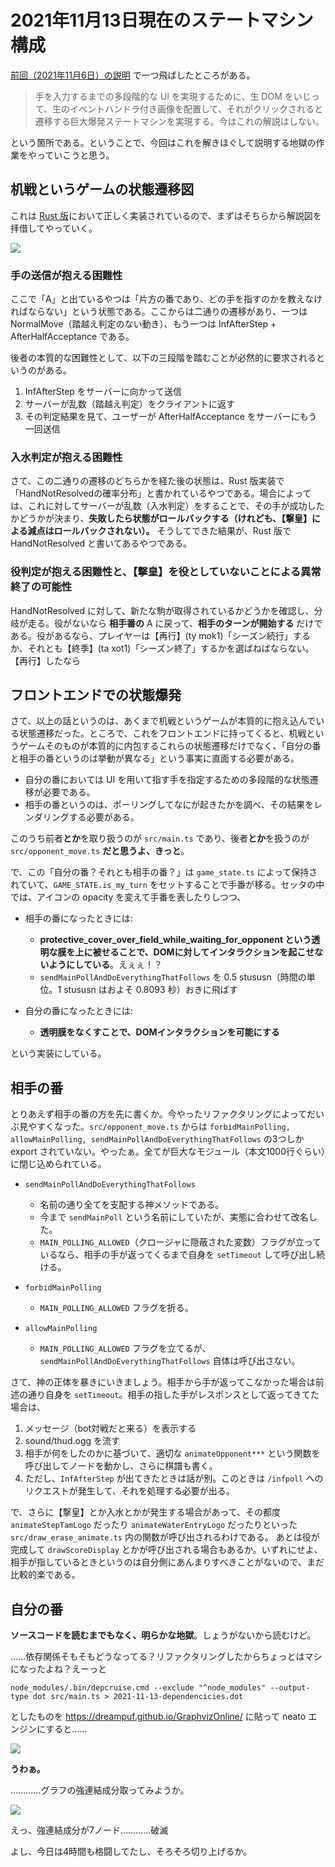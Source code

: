 # 2021年11月13日現在のステートマシン構成

[前回（2021年11月6日）の説明](https://github.com/jurliyuuri/cerke_online_alpha/blob/master/2021-11-06-current-situation.md) で一つ飛ばしたところがある。

> 手を入力するまでの多段階的な UI を実現するために、生 DOM をいじって、生のイベントハンドラ付き画像を配置して、それがクリックされると遷移する巨大爆発ステートマシンを実現する。今はこれの解説はしない。

という箇所である。ということで、今回はこれを解きほぐして説明する地獄の作業をやっていこうと思う。

## 机戦というゲームの状態遷移図
これは [Rust 版](https://docs.rs/cetkaik_full_state_transition/0.2.11/cetkaik_full_state_transition/index.html)において正しく実装されているので、まずはそちらから解説図を拝借してやっていく。

![](https://cdn.discordapp.com/attachments/718706286757150790/908928056419303424/unknown.png)

### 手の送信が抱える困難性

ここで「A」と出ているやつは「片方の番であり、どの手を指すのかを教えなければならない」という状態である。ここからは二通りの遷移があり、一つはNormalMove（踏越え判定のない動き）、もう一つは InfAfterStep + AfterHalfAcceptance である。

後者の本質的な困難性として、以下の三段階を踏むことが必然的に要求されるというのがある。

1. InfAfterStep をサーバーに向かって送信
2. サーバーが乱数（踏越え判定）をクライアントに返す
3. その判定結果を見て、ユーザーが AfterHalfAcceptance をサーバーにもう一回送信

### 入水判定が抱える困難性

さて、この二通りの遷移のどちらかを経た後の状態は、Rust 版実装で「HandNotResolvedの確率分布」と書かれているやつである。場合によっては、これに対してサーバーが乱数（入水判定）をすることで、その手が成功したかどうかが決まり、**失敗したら状態がロールバックする（けれども、【撃皇】による減点はロールバックされない）。** そうしてできた結果が、Rust 版で HandNotResolved と書いてあるやつである。

### 役判定が抱える困難性と、【撃皇】を役としていないことによる異常終了の可能性

HandNotResolved に対して、新たな駒が取得されているかどうかを確認し、分岐が走る。役がないなら **相手番の** A に戻って、**相手のターンが開始する** だけである。役があるなら、プレイヤーは【再行】(ty mok1)「シーズン続行」するか、それとも【終季】(ta xot1)「シーズン終了」するかを選ばねばならない。【再行】したなら

## フロントエンドでの状態爆発
さて、以上の話というのは、あくまで机戦というゲームが本質的に抱え込んでいる状態遷移だった。ところで、これをフロントエンドに持ってくると、机戦というゲームそのものが本質的に内包するこれらの状態遷移だけでなく、「自分の番と相手の番というのは挙動が異なる」という事実に直面する必要がある。

* 自分の番においては UI を用いて指す手を指定するための多段階的な状態遷移が必要である。
* 相手の番というのは、ポーリングしてなにが起きたかを調べ、その結果をレンダリングする必要がある。

このうち前者**とか**を取り扱うのが `src/main.ts` であり、後者**とか**を扱うのが `src/opponent_move.ts` **だと思うよ、きっと**。

で、この「自分の番？それとも相手の番？」は `game_state.ts` によって保持されていて、`GAME_STATE.is_my_turn` をセットすることで手番が移る。セッタの中では、アイコンの opacity を変えて手番を表したりしつつ、

* 相手の番になったときには:
    * **protective_cover_over_field_while_waiting_for_opponent という透明な膜を上に被せることで、DOMに対してインタラクションを起こせないようにしている**。えぇぇ！？
    * `sendMainPollAndDoEverythingThatFollows` を 0.5 stususn（時間の単位。1 stususn はおよそ 0.8093 秒）おきに飛ばす

* 自分の番になったときには:
    * **透明膜をなくすことで、DOMインタラクションを可能にする**

という実装にしている。

## 相手の番

とりあえず相手の番の方を先に書くか。今やったリファクタリングによってだいぶ見やすくなった。`src/opponent_move.ts` からは `forbidMainPolling,  allowMainPolling, sendMainPollAndDoEverythingThatFollows` の3つしか export されていない。やったぁ。全てが巨大なモジュール（本文1000行ぐらい）に閉じ込められている。

* `sendMainPollAndDoEverythingThatFollows` 
    * 名前の通り全てを支配する神メソッドである。
    * 今まで `sendMainPoll` という名前にしていたが、実態に合わせて改名した。
    * `MAIN_POLLING_ALLOWED`（クロージャに隠蔽された変数）フラグが立っているなら、相手の手が返ってくるまで自身を `setTimeout` して呼び出し続ける。

* `forbidMainPolling`
    *  `MAIN_POLLING_ALLOWED` フラグを折る。

* `allowMainPolling`
    *  `MAIN_POLLING_ALLOWED` フラグを立てるが、`sendMainPollAndDoEverythingThatFollows` 自体は呼び出さない。

さて、神の正体を暴きにいきましょう。相手から手が返ってこなかった場合は前述の通り自身を `setTimeout`。相手の指した手がレスポンスとして返ってきてた場合は、

1. メッセージ（bot対戦だと来る）を表示する
2. sound/thud.ogg を流す
3. 相手が何をしたのかに基づいて、適切な `animateOpponent***` という関数を呼び出してノードを動かし、さらに棋譜も書く。
4. ただし、`InfAfterStep` が出てきたときは話が別。このときは `/infpoll` へのリクエストが発生して、それを処理する必要が出る。

で、さらに【撃皇】とか入水とかが発生する場合があって、その都度 `animateStepTamLogo` だったり `animateWaterEntryLogo` だったりといった `src/draw_erase_animate.ts` 内の関数が呼び出されるわけである。 あとは役が完成して `drawScoreDisplay` とかが呼び出される場合もあるか。いずれにせよ、相手が指しているときというのは自分側にあんまりすべきことがないので、まだ比較的楽である。

## 自分の番

**ソースコードを読むまでもなく、明らかな地獄**。しょうがないから読むけど。

……依存関係そもそもどうなってる？リファクタリングしたからちょっとはマシになったよね？えーっと

```
node_modules/.bin/depcruise.cmd --exclude "^node_modules" --output-type dot src/main.ts > 2021-11-13-dependencicies.dot
```

としたものを https://dreampuf.github.io/GraphvizOnline/ に貼って neato エンジンにすると……

![](https://raw.githubusercontent.com/jurliyuuri/cerke_online_alpha/master/ephemera/2021-11-13-dependencies.png)

**うわぁ。**

…………グラフの強連結成分取ってみようか。

![](https://raw.githubusercontent.com/jurliyuuri/cerke_online_alpha/master/ephemera/2021-11-13-strongly-connected-component.png)

えっ、強連結成分が7ノード…………破滅

よし、今日は4時間も格闘してたし、そろそろ切り上げるか。
